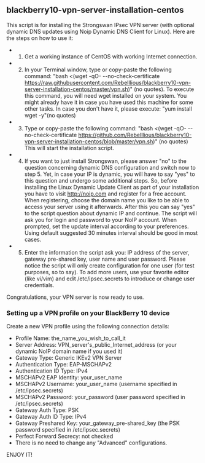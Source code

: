 ## blackberry10-vpn-server-installation-centos
This script is for installing the Strongswan IPsec VPN server (with optional dynamic DNS updates using Noip Dynamic DNS Client for Linux).
Here are the steps on how to use it:
- 1. Get a working instance of CentOS with working Internet connection.
- 2. In your Terminal window, type or copy-paste the following command:
"bash <(wget -qO- --no-check-certificate https://raw.githubusercontent.com/Rebelllious/blackberry10-vpn-server-installation-centos/master/vpn.sh)" (no quotes).
To execute this command, you will need wget installed on your system. You might already have it in case you have used this machine for some other tasks. In case you don't have it, please execute:
"yum install wget -y"(no quotes)
- 3. Type or copy-paste the following command:
"bash <(wget -qO- --no-check-certificate https://github.com/Rebelllious/blackberry10-vpn-server-installation-centos/blob/master/vpn.sh)" (no quotes)
This will start the installation script.
- 4. If you want to just install Strongswan, please answer "no" to the question concerning dynamic DNS configuration and switch now to step 5.
Yet, in case your IP is dynamic, you will have to say "yes" to this question and undergo some additional steps.
So, before installing the Linux Dynamic Update Client as part of your installation you have to visit http://noip.com and register for a free account. When registering, choose the domain name you like to be able to access your server using it afterwards.
After this you can say "yes" to the script question about dynamic IP and continue. The script will ask you for login and password to your NoIP account. When prompted, set the update interval according to your preferences. Using default suggested 30 minutes interval should be good in most cases.
- 5. Enter the information the script ask you: IP address of the server, gateway pre-shared key, user name and user password.
Please notice the script will only create configuration for one user (for test purposes, so to say). To add more users, use your favorite editor (like vi/vim) and edit /etc/ipsec.secrets to introduce or change user credentials.

Congratulations, your VPN server is now ready to use.

### Setting up a VPN profile on your BlackBerry 10 device
Create a new VPN profile using the following connection details:
- Profile Name: the_name_you_wish_to_call_it
- Server Address: VPN_server's_public_Internet_address (or your dynamic NoIP domain name if you used it)
- Gateway Type: Generic IKEv2 VPN Server
- Authentication Type: EAP-MSCHAPv2
- Authentication ID Type: IPv4
- MSCHAPv2 EAP Identity: your_user_name
- MSCHAPv2 Username: your_user_name (username specified in /etc/ipsec.secrets)
- MSCHAPv2 Password: your_password (user password specified in /etc/ipsec.secrets)
- Gateway Auth Type: PSK
- Gateway Auth ID Type: IPv4
- Gateway Preshared Key: your_gateway_pre-shared_key (the PSK password specified in /etc/ipsec.secrets) 
- Perfect Forward Secrecy: not checked
- There is no need to change any "Advanced" configurations.

ENJOY IT!